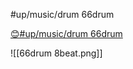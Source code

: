 #up/music/drum 66drum

[😊#up/music/drum 66drum](https://47.111.95.20:6001/user/1/start/%23up%2Fmusic%2Fdrum%2066drum)

![[66drum 8beat.png]]
